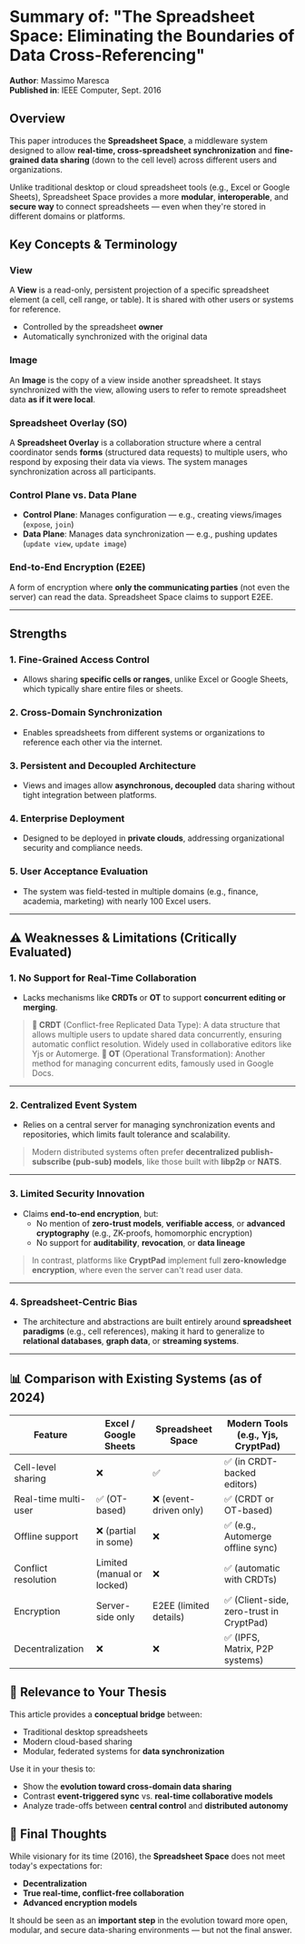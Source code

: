 # Summary of: "The Spreadsheet Space: Eliminating the Boundaries of Data Cross-Referencing"

**Author**: Massimo Maresca  
**Published in**: IEEE Computer, Sept. 2016  

## Overview

This paper introduces the **Spreadsheet Space**, a middleware system designed to allow **real-time, cross-spreadsheet synchronization** and **fine-grained data sharing** (down to the cell level) across different users and organizations.

Unlike traditional desktop or cloud spreadsheet tools (e.g., Excel or Google Sheets), Spreadsheet Space provides a more **modular**, **interoperable**, and **secure way** to connect spreadsheets — even when they're stored in different domains or platforms.

## Key Concepts & Terminology

### View

A **View** is a read-only, persistent projection of a specific spreadsheet element (a cell, cell range, or table). It is shared with other users or systems for reference.

- Controlled by the spreadsheet **owner**
- Automatically synchronized with the original data

### Image

An **Image** is the copy of a view inside another spreadsheet. It stays synchronized with the view, allowing users to refer to remote spreadsheet data **as if it were local**.

### Spreadsheet Overlay (SO)

A **Spreadsheet Overlay** is a collaboration structure where a central coordinator sends **forms** (structured data requests) to multiple users, who respond by exposing their data via views. The system manages synchronization across all participants.

### Control Plane vs. Data Plane

- **Control Plane**: Manages configuration — e.g., creating views/images (`expose`, `join`)
- **Data Plane**: Manages data synchronization — e.g., pushing updates (`update view`, `update image`)

### End-to-End Encryption (E2EE)

A form of encryption where **only the communicating parties** (not even the server) can read the data. Spreadsheet Space claims to support E2EE.

---

## Strengths

### 1. **Fine-Grained Access Control**

- Allows sharing **specific cells or ranges**, unlike Excel or Google Sheets, which typically share entire files or sheets.

### 2. **Cross-Domain Synchronization**

- Enables spreadsheets from different systems or organizations to reference each other via the internet.

### 3. **Persistent and Decoupled Architecture**

- Views and images allow **asynchronous, decoupled** data sharing without tight integration between platforms.

### 4. **Enterprise Deployment**

- Designed to be deployed in **private clouds**, addressing organizational security and compliance needs.

### 5. **User Acceptance Evaluation**

- The system was field-tested in multiple domains (e.g., finance, academia, marketing) with nearly 100 Excel users.

---

## ⚠️ Weaknesses & Limitations (Critically Evaluated)

### 1. **No Support for Real-Time Collaboration**

- Lacks mechanisms like **CRDTs** or **OT** to support **concurrent editing or merging**.

> **🧩 CRDT** (Conflict-free Replicated Data Type): A data structure that allows multiple users to update shared data concurrently, ensuring automatic conflict resolution. Widely used in collaborative editors like Yjs or Automerge.
> **🔁 OT** (Operational Transformation): Another method for managing concurrent edits, famously used in Google Docs.

---

### 2. **Centralized Event System**

- Relies on a central server for managing synchronization events and repositories, which limits fault tolerance and scalability.

> Modern distributed systems often prefer **decentralized publish-subscribe (pub-sub) models**, like those built with **libp2p** or **NATS**.

---

### 3. **Limited Security Innovation**

- Claims **end-to-end encryption**, but:
  - No mention of **zero-trust models**, **verifiable access**, or **advanced cryptography** (e.g., ZK-proofs, homomorphic encryption)
  - No support for **auditability**, **revocation**, or **data lineage**

> In contrast, platforms like **CryptPad** implement full **zero-knowledge encryption**, where even the server can't read user data.

---

### 4. **Spreadsheet-Centric Bias**

- The architecture and abstractions are built entirely around **spreadsheet paradigms** (e.g., cell references), making it hard to generalize to **relational databases**, **graph data**, or **streaming systems**.

---

## 📊 Comparison with Existing Systems (as of 2024)

| Feature                | Excel / Google Sheets   | Spreadsheet Space        | Modern Tools (e.g., Yjs, CryptPad)       |
|------------------------|--------------------------|---------------------------|------------------------------------------|
| Cell-level sharing     | ❌                        | ✅                         | ✅ (in CRDT-backed editors)              |
| Real-time multi-user   | ✅ (OT-based)             | ❌ (event-driven only)     | ✅ (CRDT or OT-based)                    |
| Offline support        | ❌ (partial in some)      | ❌                         | ✅ (e.g., Automerge offline sync)        |
| Conflict resolution    | Limited (manual or locked) | ❌                         | ✅ (automatic with CRDTs)                |
| Encryption             | Server-side only          | E2EE (limited details)     | ✅ (Client-side, zero-trust in CryptPad) |
| Decentralization       | ❌                        | ❌                         | ✅ (IPFS, Matrix, P2P systems)           |

## 🧩 Relevance to Your Thesis

This article provides a **conceptual bridge** between:

- Traditional desktop spreadsheets
- Modern cloud-based sharing
- Modular, federated systems for **data synchronization**

Use it in your thesis to:

- Show the **evolution toward cross-domain data sharing**
- Contrast **event-triggered sync** vs. **real-time collaborative models**
- Analyze trade-offs between **central control** and **distributed autonomy**

## 📌 Final Thoughts

While visionary for its time (2016), the **Spreadsheet Space** does not meet today's expectations for:

- **Decentralization**
- **True real-time, conflict-free collaboration**
- **Advanced encryption models**

It should be seen as an **important step** in the evolution toward more open, modular, and secure data-sharing environments — but not the final answer.
